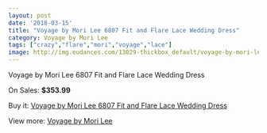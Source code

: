 ```yaml
---
layout: post
date: '2018-03-15'
title: "Voyage by Mori Lee 6807 Fit and Flare Lace Wedding Dress"
category: Voyage by Mori Lee
tags: ["crazy","flare","mori","voyage","lace"]
image: http://img.eudances.com/13029-thickbox_default/voyage-by-mori-lee-6807-fit-and-flare-lace-wedding-dress.jpg
---
```

Voyage by Mori Lee 6807 Fit and Flare Lace Wedding Dress

On Sales: **$353.99**
<a href="https://www.eudances.com/en/voyage-by-mori-lee/3960-voyage-by-mori-lee-6807-fit-and-flare-lace-wedding-dress.html"><amp-img layout="responsive" width="600" height="600" src="//img.eudances.com/13029-thickbox_default/voyage-by-mori-lee-6807-fit-and-flare-lace-wedding-dress.jpg" alt="Voyage by Mori Lee 6807 Fit and Flare Lace Wedding Dress 0" /></a>
<a href="https://www.eudances.com/en/voyage-by-mori-lee/3960-voyage-by-mori-lee-6807-fit-and-flare-lace-wedding-dress.html"><amp-img layout="responsive" width="600" height="600" src="//img.eudances.com/13033-thickbox_default/voyage-by-mori-lee-6807-fit-and-flare-lace-wedding-dress.jpg" alt="Voyage by Mori Lee 6807 Fit and Flare Lace Wedding Dress 1" /></a>
<a href="https://www.eudances.com/en/voyage-by-mori-lee/3960-voyage-by-mori-lee-6807-fit-and-flare-lace-wedding-dress.html"><amp-img layout="responsive" width="600" height="600" src="//img.eudances.com/13032-thickbox_default/voyage-by-mori-lee-6807-fit-and-flare-lace-wedding-dress.jpg" alt="Voyage by Mori Lee 6807 Fit and Flare Lace Wedding Dress 2" /></a>
<a href="https://www.eudances.com/en/voyage-by-mori-lee/3960-voyage-by-mori-lee-6807-fit-and-flare-lace-wedding-dress.html"><amp-img layout="responsive" width="600" height="600" src="//img.eudances.com/13031-thickbox_default/voyage-by-mori-lee-6807-fit-and-flare-lace-wedding-dress.jpg" alt="Voyage by Mori Lee 6807 Fit and Flare Lace Wedding Dress 3" /></a>
<a href="https://www.eudances.com/en/voyage-by-mori-lee/3960-voyage-by-mori-lee-6807-fit-and-flare-lace-wedding-dress.html"><amp-img layout="responsive" width="600" height="600" src="//img.eudances.com/13030-thickbox_default/voyage-by-mori-lee-6807-fit-and-flare-lace-wedding-dress.jpg" alt="Voyage by Mori Lee 6807 Fit and Flare Lace Wedding Dress 4" /></a>

Buy it: [Voyage by Mori Lee 6807 Fit and Flare Lace Wedding Dress](https://www.eudances.com/en/voyage-by-mori-lee/3960-voyage-by-mori-lee-6807-fit-and-flare-lace-wedding-dress.html "Voyage by Mori Lee 6807 Fit and Flare Lace Wedding Dress")

View more: [Voyage by Mori Lee](https://www.eudances.com/en/47-voyage-by-mori-lee "Voyage by Mori Lee")